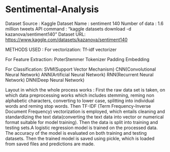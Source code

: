 # Sentimental-Analysis

Dataset Source : Kaggle
Dataset Name : sentiment 140
Number of data :  1.6 million tweets
API command : “kaggle datasets download -d kazanova/sentiment140”
Dataset URL: https://www.kaggle.com/datasets/kazanova/sentiment140


METHODS USED :
  For vectorization:
    Tf-idf vectorizer

  For Feature Extraction:
    PoterStemmer
    Tokenizer
    Padding
    Embedding

  For Classification:
    SVM(Support Vector Mechanism)
    CNN(Convolutional Neural Network)
    ANN(Artificial Neural Network)
    RNN(Recurrent Neural Network)
    DNN(Deep Neural Network)


Layout in which the whole process works :
  First the raw data set is taken, on which data preprocessing works which includes stemming, reming non alphabetic characters, converting to lower case, splitting  into individual words and reming stop words. Then TF-IDF (Term Frequency-Inverse Document Frequency) vectorization is employed, which entails cleaning and standardizing the text data(converting the text data into vector or numerical format suitable for model training). Then the data is split into training and testing sets.A logistic regression model is trained on the processed data. The accuracy of the model is evaluated on both training and testing datasets. Then the trained model is saved using pickle, which is loaded from saved files and predictions are made.
